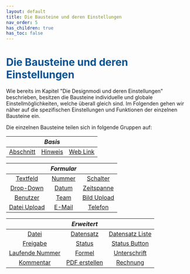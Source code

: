 ```yaml
---
layout: default
title: Die Bausteine und deren Einstellungen
nav_order: 5
has_children: true
has_toc: false
---
```


# <span style="color:#0b5394">**Die Bausteine und deren Einstellungen**</span>

Wie bereits im Kapitel "Die Designmodi und deren Einstellungen" beschrieben, besitzen die Bausteine individuelle und 
globale Einstellmöglichkeiten, welche überall gleich sind. Im Folgenden gehen wir näher auf die spezifischen
Einstellungen und Funktionen der einzelnen Bausteine ein.

Die einzelnen Bausteine teilen sich in folgende Gruppen auf:

||*Basis*||
|:------:       |:------:               |:------:
|[Abschnitt](https://univelop.github.io/docs/record-spec-settings.html#abschnitt "Baustein Abschnitt")      |[Hinweis](https://univelop.github.io/docs/record-spec-settings.html#hinweis "Baustein Hinweis")                |[Web Link](http://localhost:4000/docs/record-spec-settings.html#web-link "Baustein Web Link")

||*Formular*||
|:------:       |:------:               |:------:
|[Textfeld](https://univelop.github.io/docs/record-spec-settings.html#textfeld "Baustein Textfeld")       |[Nummer](https://univelop.github.io/docs/record-spec-settings.html#nummer "Baustein Nummer")                 |[Schalter](https://univelop.github.io/docs/record-spec-settings.html#schalter "Baustein Schalter")
|[Drop-Down](https://univelop.github.io/docs/record-spec-settings.html#drop-down "Baustein Drop-Down")      |[Datum](https://univelop.github.io/docs/record-spec-settings.html#datum "Baustein Datum")                  |[Zeitspanne](https://univelop.github.io/docs/record-spec-settings.html#zeitspanne "Baustein Zeitspanne")
|[Benutzer](https://univelop.github.io/docs/record-spec-settings.html#benutzer "Baustein Benutzer")       |[Team](https://univelop.github.io/docs/record-spec-settings.html#team "Baustein Team")                   |[Bild Upload](https://univelop.github.io/docs/record-spec-settings.html#bild-upload "Baustein Bild Upload")
|[Datei Upload](https://univelop.github.io/docs/record-spec-settings.html#datei-upload "Baustein Datei Upload")   |[E-Mail](https://univelop.github.io/docs/record-spec-settings.html#e-mail "Baustein E-Mail")                 |[Telefon](https://univelop.github.io/docs/record-spec-settings.html#telefon "Baustein Telefon")

||*Erweitert*||
|:------:       |:------:               |:------:
|[Datei](https://univelop.github.io/docs/record-spec-settings.html#datei "Baustein Datei")          |[Datensatz](https://univelop.github.io/docs/record-spec-settings.html#datensatz "Baustein Datensatz")              |[Datensatz Liste](https://univelop.github.io/docs/record-spec-settings.html#datensatz-liste "Baustein Datensatz Liste")
|[Freigabe](https://univelop.github.io/docs/record-spec-settings.html#freigabe "Baustein Freigabe")       |[Status](https://univelop.github.io/docs/record-spec-settings.html#status "Baustein Status")                 |[Status Button](https://univelop.github.io/docs/record-spec-settings.html#status-button "Baustein Status Button")
|[Laufende Nummer](https://univelop.github.io/docs/record-spec-settings.html#laufende-nummer "Baustein Laufende Nummer")  |[Formel](https://univelop.github.io/docs/record-spec-settings.html#formel "Baustein Formel")                 |[Unterschrift](https://univelop.github.io/docs/record-spec-settings.html#unterschrift "Baustein Unterschrift")
|[Kommentar](https://univelop.github.io/docs/record-spec-settings.html#kommentar "Baustein Kommentar")      |[PDF erstellen](https://univelop.github.io/docs/record-spec-settings.html#pdf-erstellen "Baustein PDF Erstellen")          |[Rechnung](https://univelop.github.io/docs/record-spec-settings.html#rechnung "Baustein Rechnung")